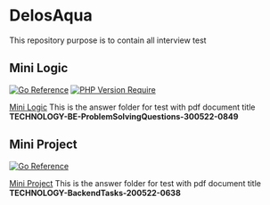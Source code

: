 # DelosAqua

This repository purpose is to contain all interview test

## Mini Logic
[![Go Reference](https://pkg.go.dev/badge/golang.org/x/image.svg)](https://go.dev/) [![PHP Version Require](https://www.php.net/images/logos/php-logo.svg)](https://www.php.net/)

[Mini Logic](https://github.com/fajriardiansyahh/DelosAqua/tree/master/MiniLogic) This is the answer folder for test with pdf document title **TECHNOLOGY-BE-ProblemSolvingQuestions-300522-0849**

## Mini Project
[![Go Reference](https://pkg.go.dev/badge/golang.org/x/image.svg)](https://go.dev/)

[Mini Project](https://github.com/fajriardiansyahh/DelosAqua/tree/master/MiniProject) This is the answer folder for test with pdf document title **TECHNOLOGY-BackendTasks-200522-0638**
